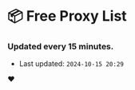 # :package: Free Proxy List
### Updated every 15 minutes.

- Last updated: `2024-10-15 20:29`

:heart:
